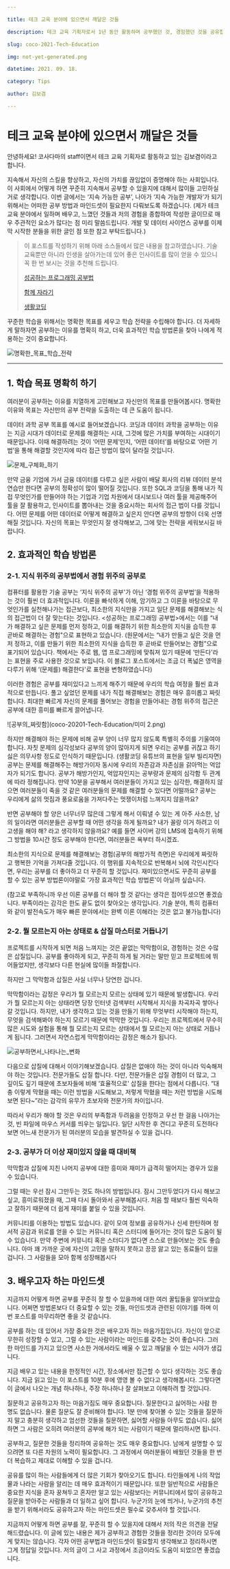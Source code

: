 ```yaml
---

title: 테크 교육 분야에 있으면서 깨달은 것들

description: 테크 교육 기획자로서 1년 동안 활동하며 공부했던 것, 경험했던 것을 공유합니다.저의 발표를 통해 SW, AI 교육 콘텐츠와 프로그램이 넘쳐나는 현 상황에서 어떻게 하면 자기자신만의 중심을 가지고 뚝심있게 공부를 해나갈 수 있을지 고민해보셨으면 좋겠습니다.

slug: coco-2021-Tech-Education

img: not-yet-generated.png

datetime: 2021. 09. 18.

category: Tips

author: 김보겸

---
```


# 테크 교육 분야에 있으면서 깨달은 것들

안녕하세요! 코사다마의 staff이면서 테크 교육 기획자로 활동하고 있는 김보겸이라고 합니다.

지속해서 자신의 스킬을 향상하고, 자신의 가치를 끊임없이 증명해야 하는 사회입니다. 이 사회에서 어떻게 하면 꾸준히 지속해서 공부할 수 있을지에 대해서 많이들 고민하실 거로 생각합니다. 이번 글에서는 ‘지속 가능한 공부’, 나아가 ‘지속 가능한 개발자’가 되기 위해서는 어떠한 공부 방법과 마인드셋이 필요한지 다뤄보도록 하겠습니다. (제가 테크 교육 분야에서 일하며 배우고, 느꼈던 것들과 저의 경험을 종합하여 작성한 글이므로 매우 주관적인 요소가 많다는 점 미리 말씀드립니다. 개발 및 데이터 사이언스 공부를 이제 막 시작한 분들을 위한 글인 점 또한 참고 부탁드립니다.)


> 이 포스트를 작성하기 위해 아래 소스들에서 많은 내용을 참고하였습니다. 기술 교육뿐만 아니라 인생을 살아가는데 있어 좋은 인사이트를 많이 얻을 수 있으니 꼭 한 번 보시는 것을 추천해 드립니다.
   >
   > [성공하는 프로그래밍 공부법](http://www.yes24.com/Product/Goods/64338431)
   >
   > [함께 자라기](http://www.yes24.com/Product/Goods/67350256?OzSrank=1)
   >
   > [생활코딩](https://www.youtube.com/c/%EC%83%9D%ED%99%9C%EC%BD%94%EB%94%A91)


꾸준한 학습을 위해서는 명확한 목표를 세우고 학습 전략을 수립해야 합니다. 더 자세하게 말하자면 공부하는 이유를 명확히 하고, 더욱 효과적인 학습 방법론을 찾아 나에게 적용하는 것이 중요합니다.

![명확한_목표_학습_전략](coco-2021-Tech-Education/명확한_목표_학습_전략)

---

## 1. 학습 목표 명확히 하기
여러분이 공부하는 이유를 치열하게 고민해보고 자신만의 목표를 만들어봅시다. 명확한 이유와 목표는 자신만의 공부 전략을 도출하는 데 큰 도움이 됩니다. 

데이터 과학 공부 목표를 예시로 들어보겠습니다. 코딩과 데이터 과학을 공부하는 이유는 지금 시대가 데이터로 문제를 해결하는 시대, 그것에 많은 가치를 부여하는 시대이기 때문입니다. 이때 해결하려는 것이 ‘어떤 문제’인지, ‘어떤 데이터’를 바탕으로 ‘어떤 기법’을 통해 해결할 것인지에 따라 접근 방법이 많이 달라질 것입니다.

![문제_구체화_하기](coco-2021-Tech-Education/문제_구체화_하기)

만약 금융 기업에 가서 금융 데이터를 다루고 싶은 사람이 배달 회사의 리뷰 데이터 분석 연습만 한다면 공부의 정확성이 많이 떨어질 것입니다. 또한 SQL과 코딩을 통해 내가 직접 무엇인가를 만들어야 하는 기업과 기업 차원에서 대시보드나 여러 툴을 제공해주어 툴을 잘 활용하고, 인사이트를 뽑아내는 것을 중요시하는 회사의 접근 법이 다를 것입니다. 
어떤 문제를 어떤 데이터로 어떻게 해결하고 싶은지 안다면 공부의 방향이 더욱 선명해질 것입니다. 자신의 목표는 무엇인지 잘 생각해보고, 그에 맞는 전략을 세워보시길 바랍니다. 




## 2. 효과적인 학습 방법론
### 2-1. 지식 위주의 공부법에서 경험 위주의 공부로

컴퓨터를 활용한 기술 공부는 ‘지식 위주의 공부'가 아닌 ‘경험 위주의 공부법’을 적용하는 것이 훨씬 더 효과적입니다. 이론을 빠삭하게 이해, 암기하고 그 이론을 바탕으로 무엇인가를 실천해나가는 접근보다, 최소한의 지식만을 가지고 일단 문제를 해결해보는 식의 접근법이 더 잘 맞는다는 것입니다. <성공하는 프로그래밍 공부법>에서는 이를 “내가 해결하고 싶은 문제를 먼저 정하고, 이를 해결하기 위한 최소한의 지식을 습득한 후 곧바로 해결하는 경험"으로 표현하고 있습니다. (원문에서는 “내가 만들고 싶은 것을 먼저 정하고, 이를 만들기 위한 최소한의 지식을 습득한 후 곧바로 만들어보는 경험”으로 표기되어 있습니다. 책에서는 주로 웹, 앱 프로그래밍에 맞춰져 있기 때문에 ‘만든다'라는 표현을 주로 사용한 것으로 보입니다. 이 블로그 포스트에서는 조금 더 폭넓은 영역을 다루기 위해 ‘(문제를) 해결한다'로 표현을 변형하였습니다)

이러한 경험은 공부를 재미있다고 느끼게 해주기 때문에 우리의 학습 여정을 훨씬 효과적으로 만듭니다. 풀고 싶었던 문제를 내가 직접 해결해보는 경험은 매우 흥미롭고 짜릿합니다. 최대한 빠르게 자신의 문제를 풀어보는 경험을 만들어내는 경험 위주의 접근은 공부에 대한 흥미를 빠르게 끌어냅니다.

![공부의_짜릿함](coco-20201-Tech-Education/미미 2.png)

하지만 해결해야 하는 문제에 비해 공부 양이 너무 많지 않도록 특별히 주의를 기울여야 합니다. 자칫 문제의 심각성보다 공부의 양이 많아지게 되면 우리는 공부를 귀찮고 하기 싫은 의무사항 정도로 인식하기 때문입니다. (생활코딩 유튜브의 표현을 일부 빌리자면) 공부는 문제를 해결해주는 해방가이자 동시에 우리의 자존감과 자존심을 갉아먹는 억압자가 되기도 합니다. 공부가 해방가인지, 억압자인지는 공부량과 문제의 심각함 두 관계에 따라 정해집니다. 만약 10분을 공부해서 여러분들이 가지고 있는 심각한, 해결하지 않으면 여러분들이 죽을 것 같은 여러분들의 문제를 해결할 수 있다면 어떨까요? 공부는 우리에게 삶의 멋짐과 풍요로움을 가져다주는 멋쟁이처럼 느껴지지 않을까요?

반면 공부해야 할 양은 너무너무 많은데 그렇게 해서 이뤄낼 수 있는 게 아주 사소한, 남의 일이라면 여러분들은 공부할 때 어떤 생각을 하게 될까요? 내가 꼴랑 이거 하려고 이 고생을 해야 해? 라고 생각하지 않을까요? 예를 들면 사이버 강의 LMS에 접속하기 위해 그 방법을 10시간 정도 공부해야 한다면, 여러분들은 욕부터 하시겠죠.

최소한의 지식으로 문제를 해결해보는 경험(공부의 해방가적 측면)은 우리에게 짜릿하고 행복한 기억을 가져다줄 것입니다. 이 행위를 지속적으로 반복해서 뇌에 각인시킨다면, 우리는 공부를 더 좋아하고 더 꾸준히 할 것입니다. 재미있으면서도 꾸준히 공부를 할 수 있는 공부 방법론이야말로 ‘가장 효과적인 학습 방법론'이 아닐까 싶습니다.

(참고로 부족하니까 우선 이론 공부를 더 해야 할 것 같다는 생각은 접어두셨으면 좋겠습니다. 부족이라는 감각은 한도 끝도 없이 찾아오는 생각입니다. 기술 분야, 특히 컴퓨터와 같이 발전속도가 매우 빠른 분야에서는 완벽 이론 이해라는 것은 없고 불가능합니다)



### 2-2. 뭘 모르는지 아는 상태로 & 삽질 마스터로 거듭나기
프로젝트를 시작하게 되면 처음 느껴지는 것은 끝없는 막막함이요, 경험하는 것은 수많은 삽질입니다. 공부를 좋아하게 되고, 꾸준히 하게 될 거라는 말만 믿고 프로젝트에 뛰어들었지만, 생각보다 다른 현실에 많이들 좌절합니다.

하지만 그 막막함과 삽질은 사실 너무나 당연한 겁니다. 

막막함이라는 감정은 우리가 뭘 모르는지 모르는 상태에 있기 때문에 발생합니다. 우리가 뭘 모르는지 아는 상태라면 당장 인터넷 검색부터 시작해서 지식을 차곡차곡 쌓아나갈 것입니다. 하지만, 내가 생각하고 있는 것을 만들기 위해 무엇부터 시작해야 하는지, 무엇을 검색해봐야 하는지 모르기 때문에 막막한 것입니다. 우리는 프로젝트에서 무수히 많은 시도와 실험을 통해 뭘 모르는지 모르는 상태에서 뭘 모르는지 아는 상태로 거듭나게 됩니다. 그러면서 자연스럽게 막막함이라는 감정은 해소가 됩니다.

![공부하면서_나타나는_변화](coco-2021-Tech-Education/공부하면서_나타나는_변화)

다음으로 삽질에 대해서 이야기해보겠습니다. 삽질은 없애야 하는 것이 아니라 익숙해져야 하는 것입니다. 전문가들도 삽질 합니다. 다만, 전문가들은 삽질 경험이 더 많고, 그 깊이도 깊기 때문에 초보자들에 비해 ‘효율적으로' 삽질을 한다는 점에서 다릅니다. “대충 이렇게 막혔을 때는 이런 방법을 시도해보고, 저렇게 막혔을 때는 저런 방법을 시도해보면 된다~”라는 감각의 유무가 초보자와 전문가의 차이입니다.

따라서 우리가 해야 할 것은 우리의 부족함과 두려움을 인정하고 우선 한 걸음 나아가는 것, 빈 파일에 마우스 커서를 띄우는 일입니다. 일단 시작한 후 견디고 꾸준히 도전하다 보면 어느새 전문가가 된 여러분의 모습을 발견하실 수 있을 겁니다.



### 2-3. 공부가 더 이상 재미있지 않을 때 대비책
막막함과 삽질에 지친 나머지 공부에 대한 흥미와 재미가 급격히 떨어지는 경우가 있을 수 있습니다. 

그럴 때는 우선 잠시 그만두는 것도 하나의 방법입니다. 잠시 그만두었다가 다시 해보고 싶고, 흥미로워졌을 때, 그때 다시 돌아와서 공부해봅시다. 처음 할 때보다 훨씬 익숙하고 잘하기 때문에 더 쉽게 재미를 붙일 수 있을 것입니다.

커뮤니티를 이용하는 방법도 있습니다. 같이 모여 정보를 공유하거나 신세 한탄하며 정서적 공감과 위로를 얻을 수 있는 커뮤니티 혹은 스터디에 들어가는 것이 많은 도움이 될 수 있습니다. 만약 주변에 커뮤니티 혹은 스터디가 없다면 스스로 만들어보는 것도 좋습니다. 아마 꽤 가까운 곳에 자신의 고민을 말하지 못하고 끙끙 앓고 있는 동료들이 있을 겁니다. 그 사람들을 모아 함께 성장해봅시다



## 3. 배우고자 하는 마인드셋
지금까지 어떻게 하면 공부를 꾸준히 잘 할 수 있을까에 대한 여러 꿀팁들을 알아보았습니다. 어쩌면 방법론보다 더 중요할 수 있는 것들, 마인드셋과 관련된 이야기를 하며 이번 포스트를 마무리하면 좋을 것 같습니다.

공부를 하는 데 있어서 가장 중요한 것은 배우고자 하는 마음가짐입니다. 자신이 앞으로 무한히 성장할 수 있고, 그럴 수 있는 사람이라는 마인드를 갖추는 것이 좋습니다. 그러한 마인드를 가지고 있으면 사소한 거에서라도 배울 수 있고 깨달을 수 있는 시야가 생깁니다.

지금 배우고 있는 내용을 한정적인 시간, 장소에서만 접근할 수 있다 생각하는 것도 좋습니다. 지금 읽고 있는 이 포스트를 10분 후에 영영 볼 수 없다고 생각해봅시다. 그렇다면 이 글에서 나오는 개념 하나하나, 주장 하나하나 잘 살펴보고 이해하려 할 것입니다.

질문하고 공유하고자 하는 마음가짐도 매우 중요합니다. 질문한다고 싫어하는 사람 한 명도 없습니다. 물론 질문도 잘 준비해야 합니다. 1분 만에 찾아볼 수 있는 것들을 질문하지 말고 충분히 생각하고 엄선한 것들을 질문하면, 싫어할 사람들 아무도 없습니다. 싫어하면 그 사람은 오히려 여러분의 공부에 해가 되는 사람이기 때문에 멀리하시면 됩니다. 

공부하고, 질문한 것들을 정리하여 공유하는 것도 매우 중요합니다. 남에게 설명할 수 있으려면 또 다른 차원의 노력이 필요합니다. 그 과정에서 여러분들이 배웠던 것들을 한 번 더 복습하고 제대로 이해할 수 있을 겁니다. 

공유를 많이 하는 사람들에게 더 많은 기회가 찾아오기도 합니다. 타인들에게 나의 작업물과 나라는 사람을 알리는 데 매우 효과적이기 때문입니다. 또한 일반적으로 사람들은 중요한 지식을 혼자 꿍쳐두고 혼자만 알고 있는 사람보다는 커뮤니티에서 많이 공유하고 질문을 받아주는 사람들과 더 일하고 싶어 합니다. 누군가의 눈에 띄거나, 누군가의 추천을 받기 위해서라도 공유하고자 하는 마인드셋은 필수로 갖추셔야 할 것입니다.


지금까지 어떻게 하면 공부를 잘, 꾸준히 할 수 있을지에 대해서 저의 작은 의견을 전달해드렸습니다. 이 글에 있는 내용은 제가 공부하고 경험한 것들을 정리한 것이라 모두에게 맞지는 않습니다. 각자 어떤 공부법과 마인드셋이 필요할지 생각해보고 정리하시면 그게 정답일 것입니다. 저의 글이 그 사고 과정에서 조금이라도 도움이 되었으면 좋겠습니다.
